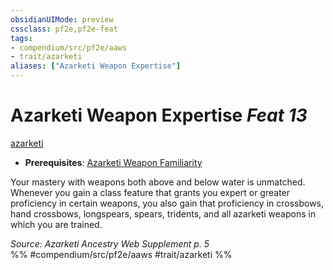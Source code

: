```yaml
---
obsidianUIMode: preview
cssclass: pf2e,pf2e-feat
tags:
- compendium/src/pf2e/aaws
- trait/azarketi
aliases: ["Azarketi Weapon Expertise"]
---
```

# Azarketi Weapon Expertise  *Feat 13*  
[azarketi](../../Rules/traits/azarketi-loag.md)  

- **Prerequisites**: [Azarketi Weapon Familiarity](azarketi-weapon-familiarity-aaws.md)

Your mastery with weapons both above and below water is unmatched. Whenever you gain a class feature that grants you expert or greater proficiency in certain weapons, you also gain that proficiency in crossbows, hand crossbows, longspears, spears, tridents, and all azarketi weapons in which you are trained.

*Source: Azarketi Ancestry Web Supplement p. 5*  
%% #compendium/src/pf2e/aaws #trait/azarketi %%